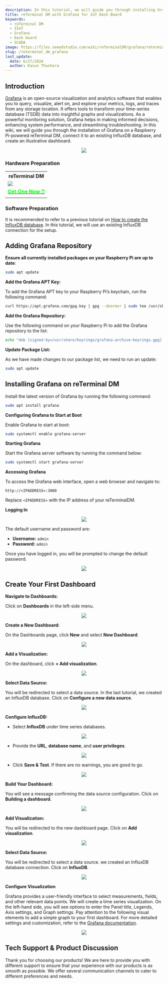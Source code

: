 ```yaml
---
description: In this tutorial, we will guide you through installing Grafana on a Raspberry Pi-powered reTerminal DM. We will also show you how to connect Grafana to an existing InfluxDB database and create a detailed, illustrative dashboard
title: reTerminal DM with Grafana for IoT Dash Board
keywords:
  - reTerminal DM
  - IIoT
  - Grafana
  - Dash board
  - SCADA
image: https://files.seeedstudio.com/wiki/reTerminalDM/grafana/reterminal-grafana.png
slug: /reterminal_dm_grafana
last_update:
  date: 6/27/2024
  author: Kasun Thushara
---
```

## Introduction

[Grafana](https://grafana.com/oss/grafana/) is an open-source visualization and analytics software that enables you to query, visualize, alert on, and explore your metrics, logs, and traces from any storage location. It offers tools to transform your time-series database (TSDB) data into insightful graphs and visualizations. As a powerful monitoring solution, Grafana helps in making informed decisions, enhancing system performance, and streamlining troubleshooting. In this wiki, we will guide you through the installation of Grafana on a Raspberry Pi-powered reTerminal DM, connect it to an existing InfluxDB database, and create an illustrative dashboard.

<center><img width={600} src="https://files.seeedstudio.com/wiki/reTerminalDM/grafana/reterminal-grafana-dash.gif" /></center>

### Hardware Preparation

<div class="table-center">
 <table class="table-nobg">
    <tr class="table-trnobg">
      <th class="table-trnobg">reTerminal DM</th>
  </tr>
    <tr class="table-trnobg"></tr>
  <tr class="table-trnobg">
   <td class="table-trnobg"><div style={{textAlign:'center'}}><img src="https://files.seeedstudio.com/wiki/reTerminalDM/ML/edgeimpulse/reterminaldm.png" style={{width:300, height:'auto'}}/></div></td>
  </tr>
    <tr class="table-trnobg"></tr>
  <tr class="table-trnobg">
   <td class="table-trnobg"><div class="get_one_now_container" style={{textAlign: 'center'}}><a class="get_one_now_item" href="https://www.seeedstudio.com/reTerminal-DM-p-5616.html" target="_blank">
              <strong><span><font color={'FFFFFF'} size={"4"}> Get One Now 🖱️</font></span></strong>
          </a></div></td>
        </tr>
    </table>
</div>

### Software Preparation

It is recommended to refer to a previous tutorial on [How to create the InfluxDB database](https://wiki.seeedstudio.com/reterminal_dm_200_node_red_influxdb/). In this tutorial, we will use an existing InfluxDB connection for the setup.

## Adding Grafana Repository

**Ensure all currently installed packages on your Raspberry Pi are up to date**:

```bash
sudo apt update
```

**Add the Grafana APT Key:**

To add the Grafana APT key to your Raspberry Pi’s keychain, run the following command:

```bash
curl https://apt.grafana.com/gpg.key | gpg --dearmor | sudo tee /usr/share/keyrings/grafana-archive-keyrings.gpg >/dev/null
```

**Add the Grafana Repository:**

Use the following command on your Raspberry Pi to add the Grafana repository to the list:

```bash
echo "deb [signed-by=/usr/share/keyrings/grafana-archive-keyrings.gpg] https://apt.grafana.com stable main" | sudo tee /etc/apt/sources.list.d/grafana.list
```

**Update Package List:**

As we have made changes to our package list, we need to run an update:

```bash
sudo apt update
```

## Installing Grafana on reTerminal DM

Install the latest version of Grafana by running the following command:

```bash
sudo apt install grafana
```

**Configuring Grafana to Start at Boot**

Enable Grafana to start at boot:

```bash
sudo systemctl enable grafana-server
```

**Starting Grafana**

Start the Grafana server software by running the command below:

```bash
sudo systemctl start grafana-server
```

**Accessing Grafana**

To access the Grafana web interface, open a web browser and navigate to:

```
http://<IPADDRESS>:3000
```

Replace `<IPADDRESS>` with the IP address of your reTerminalDM.

**Logging In**

<center><img width={600} src="https://files.seeedstudio.com/wiki/reTerminalDM/grafana/login.PNG" /></center>

The default username and password are:

- **Username:** `admin`
- **Password:** `admin`

Once you have logged in, you will be prompted to change the default password.

<center><img width={600} src="https://files.seeedstudio.com/wiki/reTerminalDM/grafana/updatepsw.PNG" /></center>

## Create Your First Dashboard

**Navigate to Dashboards:**

Click on **Dashboards** in the left-side menu.

<center><img width={600} src="https://files.seeedstudio.com/wiki/reTerminalDM/grafana/dashboard1.PNG" /></center>

**Create a New Dashboard:**

On the Dashboards page, click **New** and select **New Dashboard**.

<center><img width={600} src="https://files.seeedstudio.com/wiki/reTerminalDM/grafana/dashboard2.PNG" /></center>

**Add a Visualization:**

On the dashboard, click **+ Add visualization**.

<center><img width={600} src="https://files.seeedstudio.com/wiki/reTerminalDM/grafana/dashboard3.PNG" /></center>

**Select Data Source:**

You will be redirected to select a data source. In the last tutorial, we created an InfluxDB database. Click on **Configure a new data source**.

<center><img width={600} src="https://files.seeedstudio.com/wiki/reTerminalDM/grafana/configuresource.PNG" /></center>

**Configure InfluxDB:**

- Select **InfluxDB** under time series databases.

<center><img width={600} src="https://files.seeedstudio.com/wiki/reTerminalDM/grafana/addsource.PNG" /></center>

- Provide the **URL**, **database name**, and **user privileges**.
  
<center><img width={600} src="https://files.seeedstudio.com/wiki/reTerminalDM/grafana/configuresource2.PNG" /></center>

- Click **Save & Test**. If there are no warnings, you are good to go.

<center><img width={600} src="https://files.seeedstudio.com/wiki/reTerminalDM/grafana/saveandtest.PNG" /></center>

**Build Your Dashboard:**

You will see a message confirming the data source configuration. Click on **Building a dashboard**.

<center><img width={600} src="https://files.seeedstudio.com/wiki/reTerminalDM/grafana/saveandtest2.png" /></center>

**Add Visualization:**

You will be redirected to the new dashboard page. Click on **Add visualization**.

<center><img width={600} src="https://files.seeedstudio.com/wiki/reTerminalDM/grafana/dashboard3.PNG" /></center>

**Select Data Source:**

You will be redirected to select a data source. we created an InfluxDB database connection. Click on **InfluxDB**.

<center><img width={600} src="https://files.seeedstudio.com/wiki/reTerminalDM/grafana/datasource.PNG" /></center>

**Configure Visualization**

Grafana provides a user-friendly interface to select measurements, fields, and other relevant data points. We will create a time series visualization. On the left-hand side, you will see options to enter the Panel title, Legends, Axis settings, and Graph settings.
Pay attention to the following visual elements to add a simple graph to your first dashboard.
For more detailed settings and customization, refer to the [Grafana documentation](https://grafana.com/docs/grafana/latest/panels-visualizations/visualizations/).

<center><img width={600} src="https://files.seeedstudio.com/wiki/reTerminalDM/grafana/grafana.gif" /></center>

## Tech Support & Product Discussion

Thank you for choosing our products! We are here to provide you with different support to ensure that your experience with our products is as smooth as possible. We offer several communication channels to cater to different preferences and needs.

<div class="button_tech_support_container">
<a href="https://forum.seeedstudio.com/" class="button_forum"></a>
<a href="https://www.seeedstudio.com/contacts" class="button_email"></a>
</div>

<div class="button_tech_support_container">
<a href="https://discord.gg/eWkprNDMU7" class="button_discord"></a>
<a href="https://github.com/Seeed-Studio/wiki-documents/discussions/69" class="button_discussion"></a>
</div>
